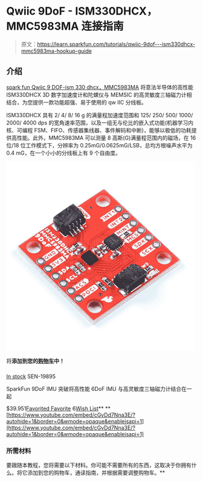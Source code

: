 # Qwiic 9DoF - ISM330DHCX，MMC5983MA 连接指南

> 原文：<https://learn.sparkfun.com/tutorials/qwiic-9dof---ism330dhcx-mmc5983ma-hookup-guide>

## 介绍

[spark fun Qwiic 9 DOF-ism 330 dhcx，MMC5983MA](https://www.sparkfun.com/products/19895) 将意法半导体的高性能 ISM330DHCX 3D 数字加速度计和陀螺仪与 MEMSIC 的高灵敏度三轴磁力计相结合，为您提供一款功能超强、易于使用的 qw IIC 分线板。

ISM330DHCX 具有 2/ 4/ 8/ 16 g 的满量程加速度范围和 125/ 250/ 500/ 1000/ 2000/ 4000 dps 的宽角速率范围，以及一组无与伦比的嵌入式功能(机器学习内核、可编程 FSM、FIFO、传感器集线器、事件解码和中断)，能够以极低的功耗提供高性能。此外，MMC5983MA 可以测量 8 高斯(G)满量程范围内的磁场，在 16 位/18 位工作模式下，分辨率为 0.25mG/0.0625mG/LSB，总均方根噪声水平为 0.4 mG，在一个小小的分线板上有 9 个自由度。

[![SparkFun 9DoF IMU Breakout - ISM330DHCX, MMC5983MA (Qwiic)](img/d5dc0000e9bb4e4d254423f269781d35.png)](https://www.sparkfun.com/products/19895) 

将**添加到您的[购物车](https://www.sparkfun.com/cart)中！**

### [](https://www.sparkfun.com/products/19895)

[In stock](https://learn.sparkfun.com/static/bubbles/ "in stock") SEN-19895

SparkFun 9DoF IMU 突破将高性能 6DoF IMU 与高灵敏度三轴磁力计结合在一起

$39.951[Favorited Favorite](# "Add to favorites") 6[Wish List](# "Add to wish list")** **[https://www.youtube.com/embed/cGvDd7Nna3E/?autohide=1&border=0&wmode=opaque&enablejsapi=1](https://www.youtube.com/embed/cGvDd7Nna3E/?autohide=1&border=0&wmode=opaque&enablejsapi=1)

### 所需材料

要跟随本教程，您将需要以下材料。你可能不需要所有的东西，这取决于你拥有什么。将它添加到您的购物车，通读指南，并根据需要调整购物车。**